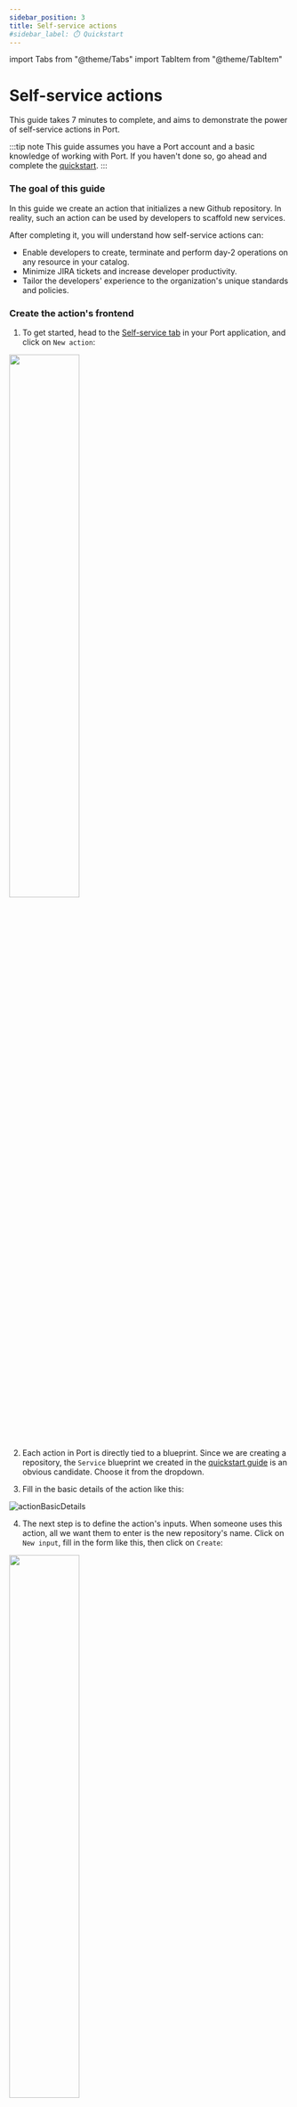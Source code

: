 ```yaml
---
sidebar_position: 3
title: Self-service actions
#sidebar_label: ⏱️ Quickstart
---
```


import Tabs from "@theme/Tabs"
import TabItem from "@theme/TabItem"

# Self-service actions

This guide takes 7 minutes to complete, and aims to demonstrate the power of self-service actions in Port.

:::tip note
This guide assumes you have a Port account and a basic knowledge of working with Port. If you haven't done so, go ahead and complete the [quickstart](/quickstart).
:::

### The goal of this guide

In this guide we create an action that initializes a new Github repository. In reality, such an action can be used by developers to scaffold new services.

After completing it, you will understand how self-service actions can:

- Enable developers to create, terminate and perform day-2 operations on any resource in your catalog.
- Minimize JIRA tickets and increase developer productivity.
- Tailor the developers' experience to the organization's unique standards and policies.

### Create the action's frontend

1. To get started, head to the [Self-service tab](https://app.getport.io/self-serve) in your Port application, and click on `New action`:

<img src='/img/guides/actionsCreateNew.png' width='50%' />

2. Each action in Port is directly tied to a blueprint. Since we are creating a repository, the `Service` blueprint we created in the [quickstart guide](/quickstart) is an obvious candidate. Choose it from the dropdown.

3. Fill in the basic details of the action like this:

![actionBasicDetails](/img/guides/actionBasicDetails.png)

4. The next step is to define the action's inputs. When someone uses this action, all we want them to enter is the new repository's name. Click on `New input`, fill in the form like this, then click on `Create`:

<img src='/img/guides/actionInputName.png' width='50%' />

:::info notes

- We set the `Required` field to `true` to ensure that a name is always provided when using this action.
- We set the type to `Text` since this is a name, but note all of the different types of input that Port allows.
- When using `Text` inputs, you can set constraints and limitations to enforce certain patterns.
  :::

5. Now we'll define the backend of the action. Port supports multiple invocation types, for this tutorial we will use a `Github workflow`.  
   Fill the form out like this (**replace the `Organization` and `Repository` values with yours**) and click `Next`:

<img src='/img/guides/backendGithub.png' width='75%' />

6. The last step is customizing the action's permissions. For simplicity's sake, we will use the default settings. For more information, see the [permissions](/create-self-service-experiences/set-self-service-actions-rbac/) page. Click `Create`.

The action's frontend is now ready 🥳

### Create the action's backend

Now we want to write the logic that our action will trigger.

1. Go to your [Github tokens page](https://github.com/settings/tokens), create a personal access token with `Repo` and `Org:admin` scope, and copy it:

<img src='/img/guides/personalAccessToken.png' width='80%' />

2. In the repository where your workflow will reside, create a new secret and name it `ORG_ADMIN_TOKEN`. For its value, paste the token you created in the previous step.

<img src='/img/guides/repositorySecret.png' width='80%' />

3. Now let's create the workflow file that contains our logic. Under ".github/workflows", create a new file named `portCreateRepo.yaml` and use the following snippet as its content:

<details>
<summary><b>Github workflow (click to expand)</b></summary>

```yaml showLineNumbers
# portCreateRepo.yaml

name: Port action - create repository
on:
  workflow_dispatch:
    inputs:
      name:
        type: string
jobs:
  create-repository:
    runs-on: ubuntu-latest
    name: Create repository
    steps:
      - name: create repo
        uses: octobay/create-repository-action@v1
        with:
          name: ${{ inputs.name }}
          org: "<YOUR-ORG-NAME>" # change this to the org name in which you want to create the new repo
          access-token: ${{ secrets.ORG_ADMIN_TOKEN }} # the secret we created in the previous step
          private-repo: true
          initalize-repo: true
```

</details>

All done 🚀 the action is ready to be used.

### Execute the action

After creating an action, it will appear under the `Self-service` tab of your Port application:

<img src='/img/guides/selfServiceAfterCreation.png' width='75%' />

1. Click on `Create` to begin executing the action.

2. Enter a name for your new repository, then click `Execute`. A small popup will appear, click on `View details`:

<img src='/img/guides/executionDetails.png' width='45%' />

3. This page provides details about the action run. As you can see, the backend returned `Success` and the repo was successfully created:

<img src='/img/guides/runStatus.png' width='80%' />

### Conclusion

The self-service actions are one of Port's main pillars, giving developers easy and fine-tuned access to operations they need to perform in their daily routines.  
Self-service actions are flexible, allowing use of various backend invocation types to support your organization's methodologies.

More guides & tutorials will be available soon, in the meantime feel free to reach out with any questions via our [community slack](https://www.getport.io/community) or [Github project](https://github.com/port-labs?view_as=public).
